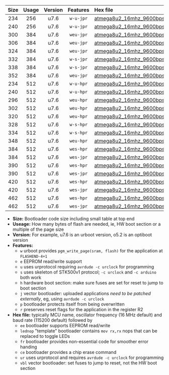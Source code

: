 |Size|Usage|Version|Features|Hex file|
|:-:|:-:|:-:|:-:|:--|
|234|256|u7.6|`w-u-jpr`|[atmega8u2_16mhz_9600bps_ur_vbl.hex](https://raw.githubusercontent.com/stefanrueger/urboot/main/atmega8u2_16mhz_9600bps_ur_vbl.hex)|
|240|256|u7.6|`w-u-jpr`|[atmega8u2_16mhz_9600bps_lednop_ur_vbl.hex](https://raw.githubusercontent.com/stefanrueger/urboot/main/atmega8u2_16mhz_9600bps_lednop_ur_vbl.hex)|
|300|384|u7.6|`weu-jpr`|[atmega8u2_16mhz_9600bps_ee_ur_vbl.hex](https://raw.githubusercontent.com/stefanrueger/urboot/main/atmega8u2_16mhz_9600bps_ee_ur_vbl.hex)|
|306|384|u7.6|`weu-jpr`|[atmega8u2_16mhz_9600bps_ee_lednop_ur_vbl.hex](https://raw.githubusercontent.com/stefanrueger/urboot/main/atmega8u2_16mhz_9600bps_ee_lednop_ur_vbl.hex)|
|324|384|u7.6|`weu-jpr`|[atmega8u2_16mhz_9600bps_ee_lednop_fr_ur_vbl.hex](https://raw.githubusercontent.com/stefanrueger/urboot/main/atmega8u2_16mhz_9600bps_ee_lednop_fr_ur_vbl.hex)|
|332|384|u7.6|`w-s-jpr`|[atmega8u2_16mhz_9600bps_vbl.hex](https://raw.githubusercontent.com/stefanrueger/urboot/main/atmega8u2_16mhz_9600bps_vbl.hex)|
|338|384|u7.6|`w-s-jpr`|[atmega8u2_16mhz_9600bps_lednop_vbl.hex](https://raw.githubusercontent.com/stefanrueger/urboot/main/atmega8u2_16mhz_9600bps_lednop_vbl.hex)|
|352|384|u7.6|`weu-jpr`|[atmega8u2_16mhz_9600bps_ee_lednop_fr_ce_ur_vbl.hex](https://raw.githubusercontent.com/stefanrueger/urboot/main/atmega8u2_16mhz_9600bps_ee_lednop_fr_ce_ur_vbl.hex)|
|234|512|u7.6|`w-u-hpr`|[atmega8u2_16mhz_9600bps_ur.hex](https://raw.githubusercontent.com/stefanrueger/urboot/main/atmega8u2_16mhz_9600bps_ur.hex)|
|240|512|u7.6|`w-u-hpr`|[atmega8u2_16mhz_9600bps_lednop_ur.hex](https://raw.githubusercontent.com/stefanrueger/urboot/main/atmega8u2_16mhz_9600bps_lednop_ur.hex)|
|296|512|u7.6|`weu-hpr`|[atmega8u2_16mhz_9600bps_ee_ur.hex](https://raw.githubusercontent.com/stefanrueger/urboot/main/atmega8u2_16mhz_9600bps_ee_ur.hex)|
|302|512|u7.6|`weu-hpr`|[atmega8u2_16mhz_9600bps_ee_lednop_ur.hex](https://raw.githubusercontent.com/stefanrueger/urboot/main/atmega8u2_16mhz_9600bps_ee_lednop_ur.hex)|
|320|512|u7.6|`weu-hpr`|[atmega8u2_16mhz_9600bps_ee_lednop_fr_ur.hex](https://raw.githubusercontent.com/stefanrueger/urboot/main/atmega8u2_16mhz_9600bps_ee_lednop_fr_ur.hex)|
|328|512|u7.6|`w-s-hpr`|[atmega8u2_16mhz_9600bps.hex](https://raw.githubusercontent.com/stefanrueger/urboot/main/atmega8u2_16mhz_9600bps.hex)|
|334|512|u7.6|`w-s-hpr`|[atmega8u2_16mhz_9600bps_lednop.hex](https://raw.githubusercontent.com/stefanrueger/urboot/main/atmega8u2_16mhz_9600bps_lednop.hex)|
|348|512|u7.6|`weu-hpr`|[atmega8u2_16mhz_9600bps_ee_lednop_fr_ce_ur.hex](https://raw.githubusercontent.com/stefanrueger/urboot/main/atmega8u2_16mhz_9600bps_ee_lednop_fr_ce_ur.hex)|
|384|512|u7.6|`wes-hpr`|[atmega8u2_16mhz_9600bps_ee.hex](https://raw.githubusercontent.com/stefanrueger/urboot/main/atmega8u2_16mhz_9600bps_ee.hex)|
|384|512|u7.6|`wes-jpr`|[atmega8u2_16mhz_9600bps_ee_vbl.hex](https://raw.githubusercontent.com/stefanrueger/urboot/main/atmega8u2_16mhz_9600bps_ee_vbl.hex)|
|390|512|u7.6|`wes-hpr`|[atmega8u2_16mhz_9600bps_ee_lednop.hex](https://raw.githubusercontent.com/stefanrueger/urboot/main/atmega8u2_16mhz_9600bps_ee_lednop.hex)|
|390|512|u7.6|`wes-jpr`|[atmega8u2_16mhz_9600bps_ee_lednop_vbl.hex](https://raw.githubusercontent.com/stefanrueger/urboot/main/atmega8u2_16mhz_9600bps_ee_lednop_vbl.hex)|
|420|512|u7.6|`wes-hpr`|[atmega8u2_16mhz_9600bps_ee_lednop_fr.hex](https://raw.githubusercontent.com/stefanrueger/urboot/main/atmega8u2_16mhz_9600bps_ee_lednop_fr.hex)|
|420|512|u7.6|`wes-jpr`|[atmega8u2_16mhz_9600bps_ee_lednop_fr_vbl.hex](https://raw.githubusercontent.com/stefanrueger/urboot/main/atmega8u2_16mhz_9600bps_ee_lednop_fr_vbl.hex)|
|462|512|u7.6|`wes-hpr`|[atmega8u2_16mhz_9600bps_ee_lednop_fr_ce.hex](https://raw.githubusercontent.com/stefanrueger/urboot/main/atmega8u2_16mhz_9600bps_ee_lednop_fr_ce.hex)|
|462|512|u7.6|`wes-jpr`|[atmega8u2_16mhz_9600bps_ee_lednop_fr_ce_vbl.hex](https://raw.githubusercontent.com/stefanrueger/urboot/main/atmega8u2_16mhz_9600bps_ee_lednop_fr_ce_vbl.hex)|

- **Size:** Bootloader code size including small table at top end
- **Useage:** How many bytes of flash are needed, ie, HW boot section or a multiple of the page size
- **Version:** For example, u7.6 is an urboot version, o5.2 is an optiboot version
- **Features:**
  + `w` urboot provides `pgm_write_page(sram, flash)` for the application at `FLASHEND-4+1`
  + `e` EEPROM read/write support
  + `u` uses urprotocol requiring `avrdude -c urclock` for programming
  + `s` uses skeleton of STK500v1 protocol; `-c urclock` and `-c arduino` both work
  + `h` hardware boot section: make sure fuses are set for reset to jump to boot section
  + `j` vector bootloader: uploaded applications *need to be patched externally*, eg, using `avrdude -c urclock`
  + `p` bootloader protects itself from being overwritten
  + `r` preserves reset flags for the application in the register R2
- **Hex file:** typically MCU name, oscillator frequency (16 MHz default) and baud rate (115200 default) followed by
  + `ee` bootloader supports EEPROM read/write
  + `lednop` "template" bootloader contains `mov rx,rx` nops that can be replaced to toggle LEDs
  + `fr` bootloader provides non-essential code for smoother error handing
  + `ce` bootloader provides a chip erase command
  + `ur` uses urprotocol and requires `avrdude -c urclock` for programming
  + `vbl` vector bootloader: set fuses to jump to reset, not the HW boot section

